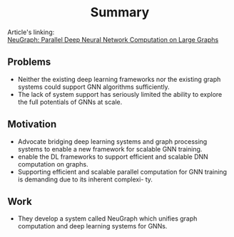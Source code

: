 # <center>Summary</center>
Article's linking:<br>
[NeuGraph: Parallel Deep Neural Network Computation on Large Graphs](https://www.usenix.org/system/files/atc19-ma_0.pdf)
## Problems

* Neither the existing deep learning frameworks nor the existing graph systems could support GNN algorithms sufficiently.
* The lack of system support has seriously limited the ability to explore the full potentials of GNNs at scale.
## Motivation

* Advocate bridging deep learning systems and graph processing systems to enable a new framework for scalable GNN training.
* enable the DL frameworks to support efficient and scalable DNN computation on graphs.
* Supporting efficient and scalable parallel computation for GNN training is demanding due to its inherent complexi- ty. 
## Work

* They develop a system called NeuGraph which unifies graph computation and deep learning systems for GNNs.


